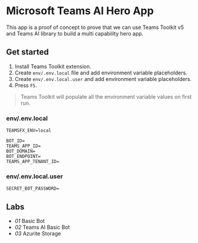 # Microsoft Teams AI Hero App

This app is a proof of concept to prove that we can use Teams Toolkit v5 and Teams AI library to build a multi capability hero app. 

## Get started

1. Install Teams Toolkit extension.
1. Create `env/.env.local` file and add environment variable placeholders.
1. Create `env/.env.local.user` and add environment variable placeholders.
1. Press `F5`.

> Teams Toolkit will populate all the environment variable values on first run.

### env/.env.local

```
TEAMSFX_ENV=local

BOT_ID=
TEAMS_APP_ID=
BOT_DOMAIN=
BOT_ENDPOINT=
TEAMS_APP_TENANT_ID=
```

### env/.env.local.user

```
SECRET_BOT_PASSWORD=
```

## Labs

- *01* Basic Bot
- *02* Teams AI Basic Bot
- *03* Azurite Storage